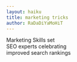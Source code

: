 ```yaml
---
layout: haiku
title: marketing tricks
author: RaDaDiYaMoHiT
---
```


Marketing Skills set<br>
SEO experts celebrating<br>
improved search rankings<br>

